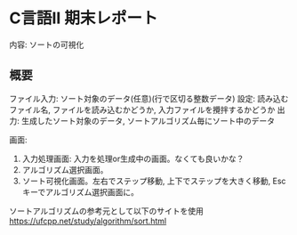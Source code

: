 # C言語II 期末レポート
内容: ソートの可視化

## 概要
ファイル入力: ソート対象のデータ(任意)(行で区切る整数データ)
設定: 読み込むファイル名, ファイルを読み込むかどうか, 入力ファイルを攪拌するかどうか
出力: 生成したソート対象のデータ, ソートアルゴリズム毎にソート中のデータ

画面:
1. 入力処理画面: 入力を処理or生成中の画面。なくても良いかな？
2. アルゴリズム選択画面。
3. ソート可視化画面。左右でステップ移動, 上下でステップを大きく移動, Escキーでアルゴリズム選択画面に。

ソートアルゴリズムの参考元として以下のサイトを使用
https://ufcpp.net/study/algorithm/sort.html
